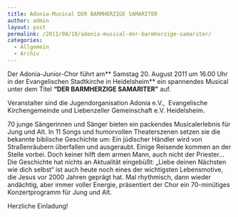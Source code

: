 ```yaml
---
title: Adonia-Musical DER BARMHERZIGE SAMARITER
author: admin
layout: post
permalink: /2011/08/18/adonia-musical-der-barmherzige-samariter/
categories:
  - Allgemein
  - Archiv
---
```

Der Adonia-Junior-Chor führt am** Samstag 20. August 2011 um 16.00 Uhr in der Evangelischen Stadtkirche in Heidelsheim** ein spannendes Musical unter dem Titel **&#8220;DER BARMHERZIGE SAMARITER&#8221;** auf.

Veranstalter sind die Jugendorganisation Adonia e.V.,  Evangelische Kirchengemeinde und Liebenzeller Gemeinschaft e.V. Heidelsheim.

70 junge Sängerinnen und Sänger bieten ein packendes Musicalerlebnis für Jung und Alt. In 11 Songs und humorvollen Theaterszenen setzen sie die bekannte biblische Geschichte um: Ein jüdischer Händler wird von Straßenräubern überfallen und ausgeraubt. Einige Reisende kommen an der Stelle vorbei. Doch keiner hilft dem armen Mann, auch nicht der Priester… Die Geschichte hat nichts an Aktualität eingebüßt: „Liebe deinen Nächsten wie dich selbst“ ist auch heute noch eines der wichtigsten Lebensmotive, die Jesus vor 2000 Jahren geprägt hat. Mal rhythmisch, dann wieder andächtig, aber immer voller Energie, präsentiert der Chor ein 70-minütiges Konzertprogramm für Jung und Alt.

Herzliche Einladung!